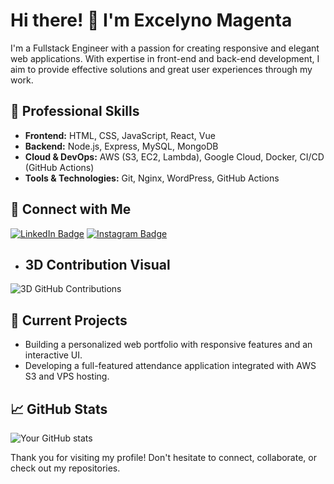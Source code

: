 # Hi there! 👋 I'm Excelyno Magenta

I'm a Fullstack Engineer with a passion for creating responsive and elegant web applications. With expertise in front-end and back-end development, I aim to provide effective solutions and great user experiences through my work.

## 💼 Professional Skills
- **Frontend:** HTML, CSS, JavaScript, React, Vue
- **Backend:** Node.js, Express, MySQL, MongoDB
- **Cloud & DevOps:** AWS (S3, EC2, Lambda), Google Cloud, Docker, CI/CD (GitHub Actions)
- **Tools & Technologies:** Git, Nginx, WordPress, GitHub Actions

## 🔗 Connect with Me
[![LinkedIn Badge](https://img.shields.io/badge/LinkedIn-Profile-blue?logo=linkedin&logoColor=white&style=flat-square)](https://linkedin.com/in/excelyno-magenta-b817192a7)
[![Instagram Badge](https://img.shields.io/badge/Instagram-Profile-E4405F?logo=instagram&logoColor=white&style=flat-square)](https://www.instagram.com/lynoforcode/)
- ## 3D Contribution Visual
![3D GitHub Contributions](profile-3d-contrib/profile-south-season-animate.svg) 

## 🌱 Current Projects
- Building a personalized web portfolio with responsive features and an interactive UI.
- Developing a full-featured attendance application integrated with AWS S3 and VPS hosting.


## 📈 GitHub Stats
![Your GitHub stats](https://github-readme-stats.vercel.app/api?username=excelyno&show_icons=true&hide_border=true)

Thank you for visiting my profile! Don't hesitate to connect, collaborate, or check out my repositories.

